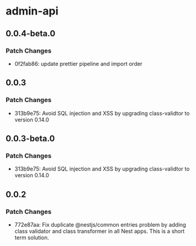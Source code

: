 # admin-api

## 0.0.4-beta.0

### Patch Changes

- 0f2fab86: update prettier pipeline and import order

## 0.0.3

### Patch Changes

- 313b9e75: Avoid SQL injection and XSS by upgrading class-validtor to version 0.14.0

## 0.0.3-beta.0

### Patch Changes

- 313b9e75: Avoid SQL injection and XSS by upgrading class-validtor to version 0.14.0

## 0.0.2

### Patch Changes

- 772e87aa: Fix duplicate @nestjs/common entries problem by adding class validator and class transformer in all Nest apps. This is a short term solution.
